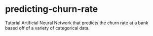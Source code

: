  # predicting-churn-rate
Tutorial Artificial Neural Network that predicts the churn rate at a bank based off of a variety of categorical data. 
